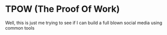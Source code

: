 # TPOW (The Proof Of Work)

Well, this is just me trying to see if I can build a full blown social media using common tools
